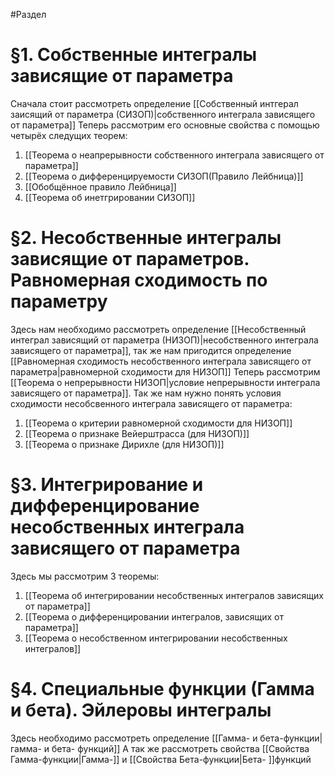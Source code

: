 #Раздел


# §1. Собственные интегралы зависящие от параметра
Сначала стоит рассмотреть определение [[Собственный интгерал заисящий от параметра (СИЗОП)|собственного интеграла зависящего от параметра]]
Теперь рассмотрим его основные свойства с помощью четырёх следущих теорем:
1. [[Теорема о неапрерывности собственного интеграла зависящего от параметра]]
2. [[Теорема о дифференцируемости СИЗОП(Правило Лейбница)]]
3. [[Обобщённое правило Лейбница]]
4. [[Теорема об инетгрировании СИЗОП]]
# §2. Несобственные интегралы зависящие от параметров. Равномерная сходимость по параметру 

Здесь нам необходимо рассмотреть определение [[Несобственный интеграл зависящий от параметра (НИЗОП)|несобственного интеграла зависящего от параметра]], так же нам пригодится определение [[Равномерная сходимость несобственного интеграла зависящего от параметра|равномерной сходимости для НИЗОП]]
Теперь рассмотрим [[Теорема о  непрерывности НИЗОП|условие непрерывности интеграла зависящего от параметра]].
Так же нам нужно понять условия сходимости несобсвенного интеграла зависящего от параметра:
1. [[Теорема о критерии равномерной сходимости для НИЗОП]]
2. [[Теорема о признаке Вейерштрасса (для НИЗОП)]]
3. [[Теорема о признаке Дирихле (для НИЗОП)]]
# §3. Интегрирование и дифференцирование несобственных интеграла зависящего от параметра
Здесь мы рассмотрим 3 теоремы:
1. [[Теорема об интегрировании несобственных интегралов зависящих от параметра]]
2. [[Теорема о дифференцировании интегралов, зависящих от параметра]]
3. [[Теорема о несобственном интегрировании несобственных интегралов]]
# §4. Специальные функции (Гамма и бета). Эйлеровы интегралы
Здесь необходимо рассмотреть определение [[Гамма- и бета-функции|гамма- и бета- функций]]
А так же рассмотреть свойства [[Свойства Гамма-функции|Гамма-]] и [[Свойства Бета-функции|Бета- ]]функций 